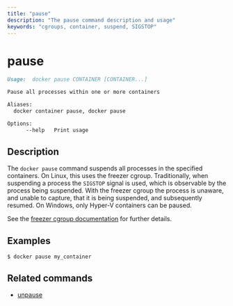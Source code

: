 ```yaml
---
title: "pause"
description: "The pause command description and usage"
keywords: "cgroups, container, suspend, SIGSTOP"
---
```


# pause

```markdown
Usage:  docker pause CONTAINER [CONTAINER...]

Pause all processes within one or more containers

Aliases:
  docker container pause, docker pause

Options:
      --help   Print usage
```

## Description

The `docker pause` command suspends all processes in the specified containers.
On Linux, this uses the freezer cgroup. Traditionally, when suspending a process
the `SIGSTOP` signal is used, which is observable by the process being suspended.
With the freezer cgroup the process is unaware, and unable to capture,
that it is being suspended, and subsequently resumed. On Windows, only Hyper-V
containers can be paused.

See the
[freezer cgroup documentation](https://www.kernel.org/doc/Documentation/cgroup-v1/freezer-subsystem.txt)
for further details.

## Examples

```console
$ docker pause my_container
```

## Related commands

* [unpause](unpause.md)
